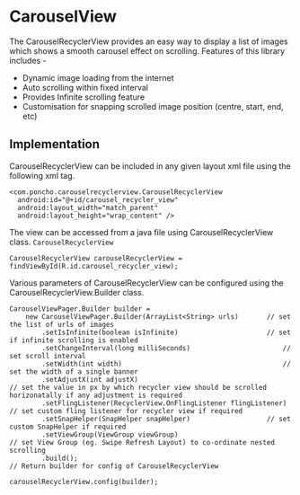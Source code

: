 # CarouselView

The CarouselRecyclerView provides an easy way to display a list of images which shows a smooth carousel effect on scrolling. Features of this library includes -  
*  Dynamic image loading from the internet
*  Auto scrolling within fixed interval
* Provides Infinite scrolling feature
* Customisation for snapping scrolled image position (centre, start, end, etc)

## Implementation
CarouselRecyclerView can be included in any given layout xml file using the following xml tag.
```
<com.poncho.carouselrecyclerview.CarouselRecyclerView  
  android:id="@+id/carousel_recycler_view"  
  android:layout_width="match_parent"  
  android:layout_height="wrap_content" />
```
The view can be accessed from a java file using CarouselRecyclerView class. 
`CarouselRecyclerView` 
```
CarouselRecyclerView carouselRecyclerView = findViewById(R.id.carousel_recycler_view);
```
Various parameters of CarouselRecyclerView can be configured using the CarouselRecyclerView.Builder class.
```
CarouselViewPager.Builder builder = 
    new CarouselViewPager.Builder(ArrayList<String> urls)		// set the list of urls of images 
        .setIsInfinite(boolean isInfinite)            			// set if infinite scrolling is enabled
        .setChangeInterval(long milliSeconds)        				// set scroll interval
        .setWidth(int width)    		                   			// set the width of a single banner
        .setAdjustX(int adjustX)               							// set the value in px by which recycler view should be scrolled horizonatally if any adjustment is required
        .setFlingListener(RecyclerView.OnFlingListener flingListener)   // set custom fling listener for recycler view if required
        .setSnapHelper(SnapHelper snapHelper)            		// set custom SnapHelper if required
        .setViewGroup(ViewGroup viewGroup)  							  // set View Group (eg. Swipe Refresh Layout) to co-ordinate nested scrolling
        .build();  														              // Return builder for config of CarouselRecyclerView

carouselRecyclerView.config(builder);

```
